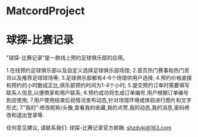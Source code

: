 # MatcordProject
# 球探-比赛记录

  "球探-比赛记录"是一款线上预约足球俱乐部的应用。
  
  1.在线预约足球俱乐部以及自定义选择足球俱乐部场馆;
  2.首页热门赛事和热门资讯以及推荐足球球场等;
  3.足球俱乐部都有4-6个场馆供用户选择;
  4.预约价格直接和预约的小时数成正比,俱乐部预约时间为1-4个小时;
  5.提交预约订单时需要填写联系人信息,以便商家和用户联系;
  6.预约成功将生成订单编号,用户根据订单编号到店使用;
  7.用户使用结束后视情况发布动态,针对场馆环境或体验进行图片和文字形式;
  7."我的":修改昵称/头像,查看我的收藏,我的点赞,我的动态,我的消息,密码修改和退出登录等.

  任何意见建议, 请联系我们: 
  球探-比赛记录官方邮箱: shzdykj@163.com
